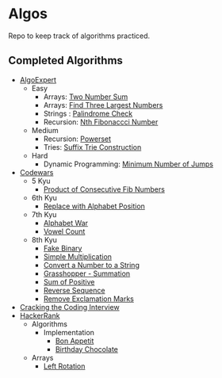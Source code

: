 # Algos

Repo to keep track of algorithms practiced.

## Completed Algorithms

* [AlgoExpert](https://www.algoexpert.io/)
  * Easy
    * Arrays: [Two Number Sum](https://www.algoexpert.io/questions/Two%20Number%20Sum)
    * Arrays: [Find Three Largest Numbers](https://www.algoexpert.io/questions/Find%20Three%20Largest%20Numbers)
    * Strings : [Palindrome Check](https://www.algoexpert.io/questions/Palindrome%20Check)
    * Recursion: [Nth Fibonaccci Number](https://www.algoexpert.io/questions/Nth%20Fibonacci)
  * Medium
    * Recursion: [Powerset](https://www.algoexpert.io/questions/Powerset)
    * Tries: [Suffix Trie Construction](https://www.algoexpert.io/questions/Suffix%20Trie%20Construction)
  * Hard
    * Dynamic Programming: [Minimum Number of Jumps](https://www.algoexpert.io/questions/Min%20Number%20Of%20Jumps)
* [Codewars](https://www.codewars.com)
    * 5 Kyu
        * [Product of Consecutive Fib Numbers](https://www.codewars.com/kata/5541f58a944b85ce6d00006a)
    * 6th Kyu
        * [Replace with Alphabet Position](https://www.codewars.com/kata/546f922b54af40e1e90001da)
    * 7th Kyu
        * [Alphabet War](https://www.codewars.com/kata/59377c53e66267c8f6000027)
        * [Vowel Count](https://www.codewars.com/kata/54ff3102c1bad923760001f3)
    * 8th Kyu
        * [Fake Binary](https://www.codewars.com/kata/57eae65a4321032ce000002d)
        * [Simple Multiplication](https://www.codewars.com/kata/583710ccaa6717322c000105)
        * [Convert a Number to a String](https://www.codewars.com/kata/5265326f5fda8eb1160004c8)
        * [Grasshopper - Summation](https://www.codewars.com/kata/55d24f55d7dd296eb9000030)
        * [Sum of Positive](https://www.codewars.com/kata/5715eaedb436cf5606000381)
        * [Reverse Sequence](https://www.codewars.com/kata/5a00e05cc374cb34d100000d)
        * [Remove Exclamation Marks](https://www.codewars.com/kata/57a0885cbb9944e24c00008e)
* [Cracking the Coding Interview](http://www.crackingthecodinginterview.com/)
* [HackerRank](https://www.hackerrank.com)
    * Algorithms
        * Implementation
            * [Bon Appetit](https://www.hackerrank.com/challenges/bon-appetit/problem)
            * [Birthday Chocolate](https://www.hackerrank.com/challenges/the-birthday-bar/problem)
    * Arrays
        * [Left Rotation](https://www.hackerrank.com/challenges/ctci-array-left-rotation)
